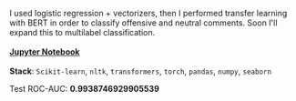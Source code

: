 I used logistic regression + vectorizers, then I performed transfer learning with BERT in order to classify offensive and neutral comments. Soon I'll expand this to multilabel classification.
<br></br>
[**Jupyter Notebook**](https://github.com/exxyyf/natural_language_processing/blob/main/offensive_comment_classification/toxic_comments_mail.ipynb)
<br></br>
**Stack**: `Scikit-learn`, `nltk`, `transformers`, `torch`, `pandas`, `numpy`, `seaborn`

Test ROC-AUC: **0.9938746929905539**
